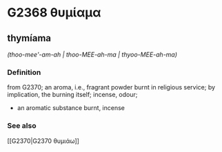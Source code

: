 # G2368 θυμίαμα

## thymíama

_(thoo-mee'-am-ah | thoo-MEE-ah-ma | thyoo-MEE-ah-ma)_

### Definition

from G2370; an aroma, i.e., fragrant powder burnt in religious service; by implication, the burning itself; incense, odour; 

- an aromatic substance burnt, incense

### See also

[[G2370|G2370 θυμιάω]]
